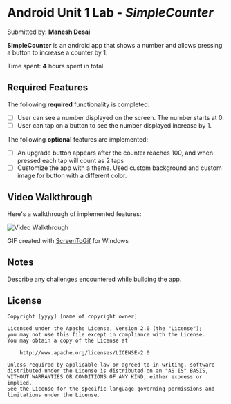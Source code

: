 # Android Unit 1 Lab - *SimpleCounter*

Submitted by: **Manesh Desai**

**SimpleCounter** is an android app that shows a number and allows pressing a button to increase a counter by 1. 

Time spent: **4** hours spent in total

## Required Features

The following **required** functionality is completed:

* [ ] User can see a number displayed on the screen. The number starts at 0.
* [ ] User can tap on a button to see the number displayed increase by 1.

The following **optional** features are implemented:

* [ ] An upgrade button appears after the counter reaches 100, and when pressed each tap will count as 2 taps
* [ ] Customize the app with a theme. Used custom background and custom image for button with a different color.

## Video Walkthrough

Here's a walkthrough of implemented features:

<img src='https://imgur.com/yNKgMM0.gif' title='Video Walkthrough' width='' alt='Video Walkthrough' />

<!-- Replace this with whatever GIF tool you used! -->
GIF created with [ScreenToGif](https://www.screentogif.com/) for Windows

## Notes

Describe any challenges encountered while building the app.

## License

    Copyright [yyyy] [name of copyright owner]

    Licensed under the Apache License, Version 2.0 (the "License");
    you may not use this file except in compliance with the License.
    You may obtain a copy of the License at

        http://www.apache.org/licenses/LICENSE-2.0

    Unless required by applicable law or agreed to in writing, software
    distributed under the License is distributed on an "AS IS" BASIS,
    WITHOUT WARRANTIES OR CONDITIONS OF ANY KIND, either express or implied.
    See the License for the specific language governing permissions and
    limitations under the License.
